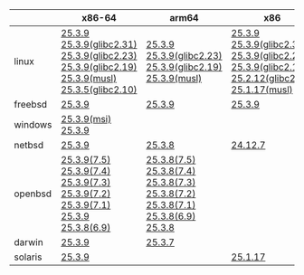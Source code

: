 ||x86-64|arm64|x86|armv7|ppc64le|armel|
| --- | --- | --- | --- | --- | --- | --- |
|linux|[25.3.9](https://github.com/roswell/sbcl_head/releases/download/25.3.9/sbcl-25.3.9-x86-64-linux-binary.tar.bz2)<br />[25.3.9(glibc2.31)](https://github.com/roswell/sbcl_head/releases/download/25.3.9/sbcl-25.3.9-x86-64-linux-glibc2.31-binary.tar.bz2)<br />[25.3.9(glibc2.23)](https://github.com/roswell/sbcl_head/releases/download/25.3.9/sbcl-25.3.9-x86-64-linux-glibc2.23-binary.tar.bz2)<br />[25.3.9(glibc2.19)](https://github.com/roswell/sbcl_head/releases/download/25.3.9/sbcl-25.3.9-x86-64-linux-glibc2.19-binary.tar.bz2)<br />[25.3.9(musl)](https://github.com/roswell/sbcl_head/releases/download/25.3.9/sbcl-25.3.9-x86-64-linux-musl-binary.tar.bz2)<br />[25.3.5(glibc2.10)](https://github.com/roswell/sbcl_head/releases/download/25.3.5/sbcl-25.3.5-x86-64-linux-glibc2.10-binary.tar.bz2)<br />|[25.3.9](https://github.com/roswell/sbcl_head/releases/download/25.3.9/sbcl-25.3.9-arm64-linux-binary.tar.bz2)<br />[25.3.9(glibc2.23)](https://github.com/roswell/sbcl_head/releases/download/25.3.9/sbcl-25.3.9-arm64-linux-glibc2.23-binary.tar.bz2)<br />[25.3.9(glibc2.19)](https://github.com/roswell/sbcl_head/releases/download/25.3.9/sbcl-25.3.9-arm64-linux-glibc2.19-binary.tar.bz2)<br />[25.3.9(musl)](https://github.com/roswell/sbcl_head/releases/download/25.3.9/sbcl-25.3.9-arm64-linux-musl-binary.tar.bz2)<br />|[25.3.9](https://github.com/roswell/sbcl_head/releases/download/25.3.9/sbcl-25.3.9-x86-linux-binary.tar.bz2)<br />[25.3.9(glibc2.31)](https://github.com/roswell/sbcl_head/releases/download/25.3.9/sbcl-25.3.9-x86-linux-glibc2.31-binary.tar.bz2)<br />[25.3.9(glibc2.23)](https://github.com/roswell/sbcl_head/releases/download/25.3.9/sbcl-25.3.9-x86-linux-glibc2.23-binary.tar.bz2)<br />[25.3.9(glibc2.19)](https://github.com/roswell/sbcl_head/releases/download/25.3.9/sbcl-25.3.9-x86-linux-glibc2.19-binary.tar.bz2)<br />[25.2.12(glibc2.10)](https://github.com/roswell/sbcl_head/releases/download/25.2.12/sbcl-25.2.12-x86-linux-glibc2.10-binary.tar.bz2)<br />[25.1.17(musl)](https://github.com/roswell/sbcl_head/releases/download/25.1.17/sbcl-25.1.17-x86-linux-musl-binary.tar.bz2)<br />|[25.3.8](https://github.com/roswell/sbcl_head/releases/download/25.3.8/sbcl-25.3.8-armv7-linux-binary.tar.bz2)<br />|[25.2.28](https://github.com/roswell/sbcl_head/releases/download/25.2.28/sbcl-25.2.28-ppc64le-linux-binary.tar.bz2)<br />[25.2.28(glibc2.23)](https://github.com/roswell/sbcl_head/releases/download/25.2.28/sbcl-25.2.28-ppc64le-linux-glibc2.23-binary.tar.bz2)<br />[25.2.28(glibc2.19)](https://github.com/roswell/sbcl_head/releases/download/25.2.28/sbcl-25.2.28-ppc64le-linux-glibc2.19-binary.tar.bz2)<br />|[25.1.17](https://github.com/roswell/sbcl_head/releases/download/25.1.17/sbcl-25.1.17-armel-linux-binary.tar.bz2)<br />|
|freebsd|[25.3.9](https://github.com/roswell/sbcl_head/releases/download/25.3.9/sbcl-25.3.9-x86-64-freebsd-binary.tar.bz2)<br />|[25.3.9](https://github.com/roswell/sbcl_head/releases/download/25.3.9/sbcl-25.3.9-arm64-freebsd-binary.tar.bz2)<br />|[25.3.9](https://github.com/roswell/sbcl_head/releases/download/25.3.9/sbcl-25.3.9-x86-freebsd-binary.tar.bz2)<br />||||
|windows|[25.3.9(msi)](https://github.com/roswell/sbcl_head/releases/download/25.3.9/sbcl-25.3.9-x86-64-windows-binary.msi)<br />[25.3.9](https://github.com/roswell/sbcl_head/releases/download/25.3.9/sbcl-25.3.9-x86-64-windows-binary.tar.bz2)<br />||||||
|netbsd|[25.3.9](https://github.com/roswell/sbcl_head/releases/download/25.3.9/sbcl-25.3.9-x86-64-netbsd-binary.tar.bz2)<br />|[25.3.8](https://github.com/roswell/sbcl_head/releases/download/25.3.8/sbcl-25.3.8-arm64-netbsd-binary.tar.bz2)<br />|[24.12.7](https://github.com/roswell/sbcl_head/releases/download/24.12.7/sbcl-24.12.7-x86-netbsd-binary.tar.bz2)<br />||||
|openbsd|[25.3.9(7.5)](https://github.com/roswell/sbcl_head/releases/download/25.3.9/sbcl-25.3.9-x86-64-openbsd-7.5-binary.tar.bz2)<br />[25.3.9(7.4)](https://github.com/roswell/sbcl_head/releases/download/25.3.9/sbcl-25.3.9-x86-64-openbsd-7.4-binary.tar.bz2)<br />[25.3.9(7.3)](https://github.com/roswell/sbcl_head/releases/download/25.3.9/sbcl-25.3.9-x86-64-openbsd-7.3-binary.tar.bz2)<br />[25.3.9(7.2)](https://github.com/roswell/sbcl_head/releases/download/25.3.9/sbcl-25.3.9-x86-64-openbsd-7.2-binary.tar.bz2)<br />[25.3.9(7.1)](https://github.com/roswell/sbcl_head/releases/download/25.3.9/sbcl-25.3.9-x86-64-openbsd-7.1-binary.tar.bz2)<br />[25.3.9](https://github.com/roswell/sbcl_head/releases/download/25.3.9/sbcl-25.3.9-x86-64-openbsd-binary.tar.bz2)<br />[25.3.8(6.9)](https://github.com/roswell/sbcl_head/releases/download/25.3.8/sbcl-25.3.8-x86-64-openbsd-6.9-binary.tar.bz2)<br />|[25.3.8(7.5)](https://github.com/roswell/sbcl_head/releases/download/25.3.8/sbcl-25.3.8-arm64-openbsd-7.5-binary.tar.bz2)<br />[25.3.8(7.4)](https://github.com/roswell/sbcl_head/releases/download/25.3.8/sbcl-25.3.8-arm64-openbsd-7.4-binary.tar.bz2)<br />[25.3.8(7.3)](https://github.com/roswell/sbcl_head/releases/download/25.3.8/sbcl-25.3.8-arm64-openbsd-7.3-binary.tar.bz2)<br />[25.3.8(7.2)](https://github.com/roswell/sbcl_head/releases/download/25.3.8/sbcl-25.3.8-arm64-openbsd-7.2-binary.tar.bz2)<br />[25.3.8(7.1)](https://github.com/roswell/sbcl_head/releases/download/25.3.8/sbcl-25.3.8-arm64-openbsd-7.1-binary.tar.bz2)<br />[25.3.8(6.9)](https://github.com/roswell/sbcl_head/releases/download/25.3.8/sbcl-25.3.8-arm64-openbsd-6.9-binary.tar.bz2)<br />[25.3.8](https://github.com/roswell/sbcl_head/releases/download/25.3.8/sbcl-25.3.8-arm64-openbsd-binary.tar.bz2)<br />|||||
|darwin|[25.3.9](https://github.com/roswell/sbcl_head/releases/download/25.3.9/sbcl-25.3.9-x86-64-darwin-binary.tar.bz2)<br />|[25.3.7](https://github.com/roswell/sbcl_head/releases/download/25.3.7/sbcl-25.3.7-arm64-darwin-binary.tar.bz2)<br />|||||
|solaris|[25.3.9](https://github.com/roswell/sbcl_head/releases/download/25.3.9/sbcl-25.3.9-x86-64-solaris-binary.tar.bz2)<br />||[25.1.17](https://github.com/roswell/sbcl_head/releases/download/25.1.17/sbcl-25.1.17-x86-solaris-binary.tar.bz2)<br />||||
